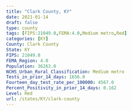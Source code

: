 ```yaml
---
title: "Clark County, KY"
date: 2021-01-14
draft: false
type: county
tags: [FIPS:21049.0,FEMA:4.0,Medium metro,Red]
categories: [KY]
County: Clark County
State: KY
FIPS: 21049.0
FEMA_Region: 4.0
Population: 36263.0
NCHS_Urban_Rural_Classification: Medium metro
Tests_in_prior_14_days: 1656.0
Fourteen_day_test_rate_per_100000: 4567.0
Percent_Positivity_in_prior_14_days: 0.162
Level: Red
url: /states/KY/clark-county
---
```



